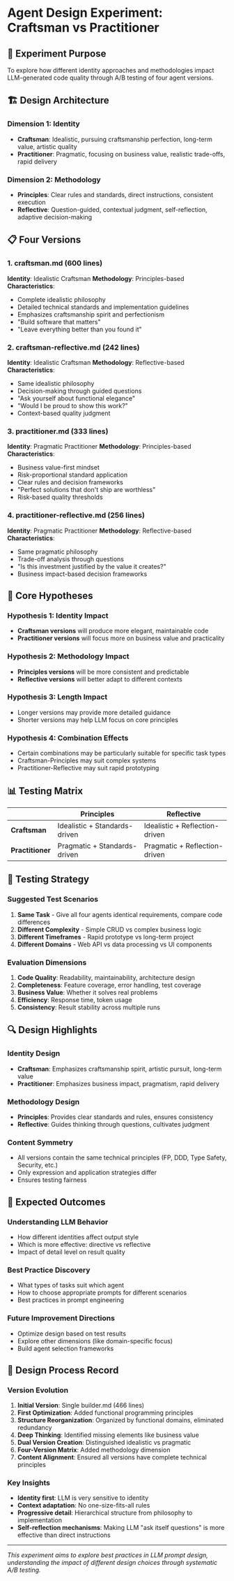 # Agent Design Experiment: Craftsman vs Practitioner

## 🎯 Experiment Purpose

To explore how different identity approaches and methodologies impact LLM-generated code quality through A/B testing of four agent versions.

## 🏗️ Design Architecture

### Dimension 1: Identity
- **Craftsman**: Idealistic, pursuing craftsmanship perfection, long-term value, artistic quality
- **Practitioner**: Pragmatic, focusing on business value, realistic trade-offs, rapid delivery

### Dimension 2: Methodology
- **Principles**: Clear rules and standards, direct instructions, consistent execution
- **Reflective**: Question-guided, contextual judgment, self-reflection, adaptive decision-making

## 📋 Four Versions

### 1. craftsman.md (600 lines)
**Identity**: Idealistic Craftsman
**Methodology**: Principles-based
**Characteristics**:
- Complete idealistic philosophy
- Detailed technical standards and implementation guidelines
- Emphasizes craftsmanship spirit and perfectionism
- "Build software that matters"
- "Leave everything better than you found it"

### 2. craftsman-reflective.md (242 lines)
**Identity**: Idealistic Craftsman
**Methodology**: Reflective-based
**Characteristics**:
- Same idealistic philosophy
- Decision-making through guided questions
- "Ask yourself about functional elegance"
- "Would I be proud to show this work?"
- Context-based quality judgment

### 3. practitioner.md (333 lines)
**Identity**: Pragmatic Practitioner
**Methodology**: Principles-based
**Characteristics**:
- Business value-first mindset
- Risk-proportional standard application
- Clear rules and decision frameworks
- "Perfect solutions that don't ship are worthless"
- Risk-based quality thresholds

### 4. practitioner-reflective.md (256 lines)
**Identity**: Pragmatic Practitioner
**Methodology**: Reflective-based
**Characteristics**:
- Same pragmatic philosophy
- Trade-off analysis through questions
- "Is this investment justified by the value it creates?"
- Business impact-based decision frameworks

## 🧪 Core Hypotheses

### Hypothesis 1: Identity Impact
- **Craftsman versions** will produce more elegant, maintainable code
- **Practitioner versions** will focus more on business value and practicality

### Hypothesis 2: Methodology Impact
- **Principles versions** will be more consistent and predictable
- **Reflective versions** will better adapt to different contexts

### Hypothesis 3: Length Impact
- Longer versions may provide more detailed guidance
- Shorter versions may help LLM focus on core principles

### Hypothesis 4: Combination Effects
- Certain combinations may be particularly suitable for specific task types
- Craftsman-Principles may suit complex systems
- Practitioner-Reflective may suit rapid prototyping

## 📊 Testing Matrix

| | Principles | Reflective |
|---|---|---|
| **Craftsman** | Idealistic + Standards-driven | Idealistic + Reflection-driven |
| **Practitioner** | Pragmatic + Standards-driven | Pragmatic + Reflection-driven |

## 🎯 Testing Strategy

### Suggested Test Scenarios
1. **Same Task** - Give all four agents identical requirements, compare code differences
2. **Different Complexity** - Simple CRUD vs complex business logic
3. **Different Timeframes** - Rapid prototype vs long-term project
4. **Different Domains** - Web API vs data processing vs UI components

### Evaluation Dimensions
1. **Code Quality**: Readability, maintainability, architecture design
2. **Completeness**: Feature coverage, error handling, test coverage
3. **Business Value**: Whether it solves real problems
4. **Efficiency**: Response time, token usage
5. **Consistency**: Result stability across multiple runs

## 🔍 Design Highlights

### Identity Design
- **Craftsman**: Emphasizes craftsmanship spirit, artistic pursuit, long-term value
- **Practitioner**: Emphasizes business impact, pragmatism, rapid delivery

### Methodology Design
- **Principles**: Provides clear standards and rules, ensures consistency
- **Reflective**: Guides thinking through questions, cultivates judgment

### Content Symmetry
- All versions contain the same technical principles (FP, DDD, Type Safety, Security, etc.)
- Only expression and application strategies differ
- Ensures testing fairness

## 🚀 Expected Outcomes

### Understanding LLM Behavior
- How different identities affect output style
- Which is more effective: directive vs reflective
- Impact of detail level on result quality

### Best Practice Discovery
- What types of tasks suit which agent
- How to choose appropriate prompts for different scenarios
- Best practices in prompt engineering

### Future Improvement Directions
- Optimize design based on test results
- Explore other dimensions (like domain-specific focus)
- Build agent selection frameworks

## 📝 Design Process Record

### Version Evolution
1. **Initial Version**: Single builder.md (466 lines)
2. **First Optimization**: Added functional programming principles
3. **Structure Reorganization**: Organized by functional domains, eliminated redundancy
4. **Deep Thinking**: Identified missing elements like business value
5. **Dual Version Creation**: Distinguished idealistic vs pragmatic
6. **Four-Version Matrix**: Added methodology dimension
7. **Content Alignment**: Ensured all versions have complete technical principles

### Key Insights
- **Identity first**: LLM is very sensitive to identity
- **Context adaptation**: No one-size-fits-all rules
- **Progressive detail**: Hierarchical structure from philosophy to implementation
- **Self-reflection mechanisms**: Making LLM "ask itself questions" is more effective than direct instructions

---

*This experiment aims to explore best practices in LLM prompt design, understanding the impact of different design choices through systematic A/B testing.*